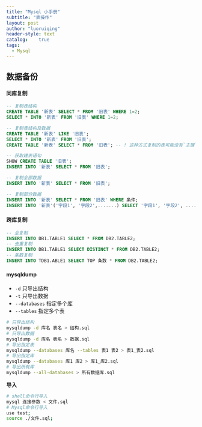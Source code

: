 ```yaml
---
title: "Mysql 小手册"
subtitle: "表操作"
layout: post
author: "luoruiqing"
header-style: text
catalog:    true
tags:
  - Mysql
---
```




## 数据备份

#### 同库复制

```sql
-- 复制表结构
CREATE TABLE '新表' SELECT * FROM '旧表' WHERE 1=2;
SELECT * INTO '新表' FROM '旧表' WHERE 1=2;

-- 复制表结构及数据
CREATE TABLE '新表' LIKE '旧表'; 
SELECT * INTO '新表' FROM '旧表'; 
CREATE TABLE '新表' SELECT * FROM '旧表'; -- ! 这种方式复制的表可能没有`主键`

-- 获取建表语句
SHOW CREATE TABLE '旧表';
INSERT INTO '新表' SELECT * FROM '旧表';

-- 复制全部数据
INSERT INTO '新表' SELECT * FROM '旧表';

-- 复制部分数据
INSERT INTO '新表' SELECT * FROM '旧表' WHERE 条件;
INSERT INTO '新表'('字段1', '字段2',.......) SELECT '字段1', '字段2', ...... FROM '旧表';

```

#### 跨库复制

```sql
-- 全复制
INSERT INTO DB1.TABLE1 SELECT * FROM DB2.TABLE2; 
-- 去重复制
INSERT INTO DB1.TABLE1 SELECT DISTINCT * FROM DB2.TABLE2;
-- 条数复制
INSERT INTO TDB1.ABLE1 SELECT TOP 条数 * FROM DB2.TABLE2;
```


#### mysqldump

- `-d` 只导出结构
- `-t` 只导出数据
- `--databases` 指定多个库
- `--tables` 指定多个表

```sh
# 只导出结构
mysqldump -d 库名 表名 > 结构.sql
# 只导出数据
mysqldump -d 库名 表名 > 数据.sql
# 导出指定表
mysqldump --databases 库名 --tables 表1 表2 > 表1_表2.sql
# 导出指定库
mysqldump --databases 库1 库2 > 库1_库2.sql
# 导出所有库
mysqldump --all-databases > 所有数据库.sql
```

**导入**

```sh
# shell命令行导入
mysql 连接参数 < 文件.sql
# Mysql命令行导入
use test;
source ./文件.sql;
```

